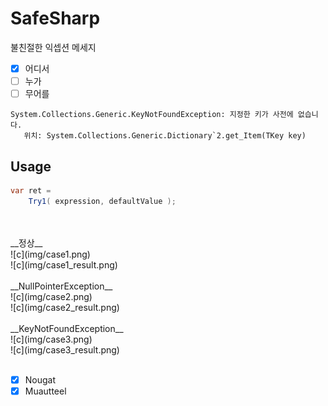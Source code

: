 SafeSharp
====

불친절한 익셉션 메세지<br>
* [x] 어디서
* [ ] 누가
* [ ] 무어를
 
```
System.Collections.Generic.KeyNotFoundException: 지정한 키가 사전에 없습니다.
   위치: System.Collections.Generic.Dictionary`2.get_Item(TKey key)
```

Usage
----
```cs
var ret =
    Try1( expression, defaultValue );
```
<br>
<br>
__정상__<br>
![c](img/case1.png)<br>
![c](img/case1_result.png)<br>
<br>
__NullPointerException__<br>
![c](img/case2.png)<br>
![c](img/case2_result.png)<br>
<br>
__KeyNotFoundException__<br>
![c](img/case3.png)<br>
![c](img/case3_result.png)<br>
<br>

* [x] Nougat
* [x] Muautteel 